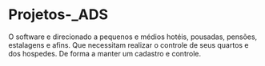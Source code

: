 # Projetos-_ADS
O software e direcionado a pequenos e médios hotéis, pousadas, pensões, estalagens e afins. 
Que necessitam realizar o controle de seus quartos e dos hospedes. De forma a manter um cadastro e controle.

